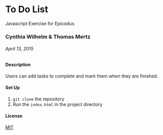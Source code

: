 # To Do List
Javascript Exercise for Epicodus

### Cynthia Wilhelm & Thomas Mertz

###### April 13, 2015

#### Description

Users can add tasks to complete and mark them when they are finished.

#### Set Up

1. `git clone` the repository
2. Run the `index.html` in the project directory

#### License

[MIT](https://gist.github.com/tfmertz/f59650110a594d4e226b)
